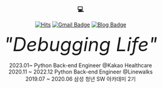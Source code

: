 <div align="center">
<h3>💻</h3>

[![Hits](https://hits.seeyoufarm.com/api/count/incr/badge.svg?url=https%3A%2F%2Fgithub.com%2Fliza0525&count_bg=%236A9FC2&title_bg=%23555555&icon=&icon_color=%23E7E7E7&title=visits&edge_flat=false)](https://hits.seeyoufarm.com)
[![Gmail Badge](https://img.shields.io/badge/Gmail-d14836?logo=Gmail&logoColor=white&color=FF808C&link=mailto:doubley0525@gmail.com)](mailto:doubley0525@gmail.com)
[![Blog Badge](http://img.shields.io/badge/-Blog-green?logo=Naver&logoColor=white&color=4FD5A2&link=https://blog.naver.com/lizziechung)](https://blog.naver.com/lizziechung)

<i style="font-size:50px;">"Debugging Life"</i>
<br />
<br />
2023.01~ Python Back-end Engineer @Kakao Healthcare<br />
2020.11 ~ 2022.12 Python Back-end Engineer @Linewalks<br />
2019.07 ~ 2020.06 삼성 청년 SW 아카데미 2기<br />
</div>
